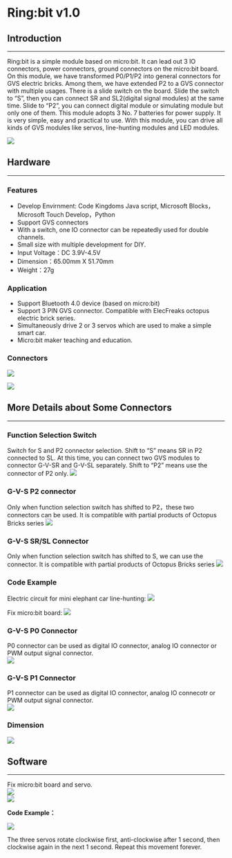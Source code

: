 # Ring:bit v1.0

## Introduction  
---  

Ring:bit is a simple module based on micro:bit. It can lead out 3 IO connectors, power connectors, ground connectors on the micro:bit board. On this module, we have transformed P0/P1/P2 into general connectors for GVS electric bricks. Among them, we have extended P2 to a GVS connector with multiple usages. There is a slide switch on the board. Slide the switch to “S”, then you can connect SR and SL2(digital signal modules) at the same time. Slide to “P2”, you can connect digital module or simulating module but only one of them. This module adopts 3 No. 7 batteries for power supply. It is very simple, easy and practical to use. With this module, you can drive all kinds of GVS modules like servos, line-hunting modules and LED modules.

![](./images/bDMpSsj.png)  

## Hardware  
---  

### Features

- Develop Envirnment: Code Kingdoms Java script, Microsoft Blocks，Microsoft Touch Develop，Python
- Support GVS connectors
- With a switch, one IO connector can be repeatedly used for double channels.
- Small size with multiple development for DIY.
- Input Voltage：DC 3.9V-4.5V
- Dimension：65.00mm X 51.70mm
- Weight：27g

### Application

- Support Bluetooth 4.0 device (based on micro:bit)
- Support 3 PIN GVS connector. Compatible with ElecFreaks octopus electric brick series. 
- Simultaneously drive 2 or 3 servos which are used to make a simple smart car. 
- Micro:bit maker teaching and education. 

### Connectors

![](./images/5qVcUuq.png)

![](./images/b5T97iU.png)


## More Details about Some Connectors  
---  

### Function Selection Switch

Switch for S and P2 connector selection. Shift to “S” means SR in P2 connected to SL. At this time, you can connect two GVS modules to connector G-V-SR and G-V-SL separately. Shift to “P2” means use the connector of P2 only.
![](./images/PaHHe9A.png)

### G-V-S P2 connector

Only when function selection switch has shifted to P2，these two connectors can be used. It is compatible with partial products of Octopus Bricks series
![](./images/PMmCuST.png)

### G-V-S SR/SL Connector  

Only when function selection switch has shifted to S, we can use the connector. It is compatible with partial products of Octopus Bricks series
![](./images/cHPVdDl.png)

### Code Example  

Electric circuit for mini elephant car line-hunting:
![](./images/7QW9Ub4.png)

Fix micro:bit board:
![](./images/jKoo29U.png)

### G-V-S P0 Connector    

P0 connector can be used as digital IO connector, analog IO connector or PWM output signal connector.    
![](./images/5CuTWoN.png)  

### G-V-S P1 Connector    

P1 connector can be used as digital IO connector, analog IO connecotr or PWM output signal connector.   
![](./images/0MX5nzY.png)  

### Dimension  
![](./images/Fq3QGS8.png)  

## Software    
---  

Fix micro:bit board and servo.  
![](./images/4JBOP4i.png)    
![](./images/9XVim0q.png)      

**Code Example：**  

![](./images/LPoVRtu.png)   

The three servos rotate clockwise first, anti-clockwise after 1 second, then clockwise again in the next 1 second. Repeat this movement forever.
